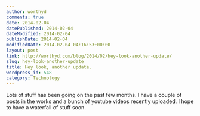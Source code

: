 ```yaml
---
author: worthyd
comments: true
date: 2014-02-04 
datePublished: 2014-02-04  
dateModified: 2014-02-04 
publishDate: 2014-02-04  
modifiedDate: 2014-02-04 04:16:53+00:00
layout: post
link: http://worthyd.com/blog/2014/02/hey-look-another-update/
slug: hey-look-another-update
title: Hey look, another update.
wordpress_id: 548
category: Technology
---
```


Lots of stuff has been going on the past few months.  I have a couple of posts in the works and a bunch of youtube videos recently uploaded.  I hope to have a waterfall of stuff soon.
